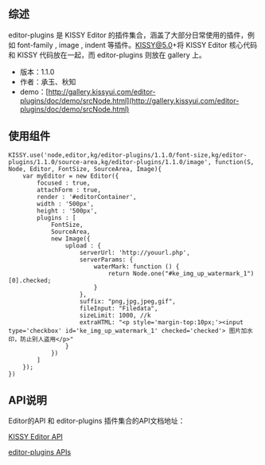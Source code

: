 ## 综述

editor-plugins 是 KISSY Editor 的插件集合，涵盖了大部分日常使用的插件，例如 font-family , image , indent 等插件。KISSY@5.0+将 KISSY Editor 核心代码和 KISSY 代码放在一起，而 editor-plugins 则放在 gallery 上。

* 版本：1.1.0
* 作者：承玉、秋知
* demo：[http://gallery.kissyui.com/editor-plugins/doc/demo/srcNode.html](http://gallery.kissyui.com/editor-plugins/doc/demo/srcNode.html)

## 使用组件

	KISSY.use('node,editor,kg/editor-plugins/1.1.0/font-size,kg/editor-plugins/1.1.0/source-area,kg/editor-plugins/1.1.0/image', function(S, Node, Editor, FontSize, SourceArea, Image){
		var myEditor = new Editor({
			focused : true,
			attachForm : true,
			render : '#editorContainer',
			width : '500px',
			height : '500px',
			plugins : [
				FontSize,
				SourceArea,
				new Image({
					upload : {
						serverUrl: 'http://youurl.php',
		                serverParams: {
		                    waterMark: function () {
		                        return Node.one("#ke_img_up_watermark_1")[0].checked;
		                    }
		                },
		                suffix: "png,jpg,jpeg,gif",
		                fileInput: "Filedata",
		                sizeLimit: 1000, //k
		                extraHTML: "<p style='margin-top:10px;'><input type='checkbox' id='ke_img_up_watermark_1' checked='checked'> 图片加水印，防止别人盗用</p>"
					}
				})
			]
		});
	})

## API说明

Editor的API 和 editor-plugins 插件集合的API文档地址： 

[KISSY Editor API](http://docs.kissyui.com/5.0/api/classes/Editor.html)

[editor-plugins APIs](http://gallery.kissyui.com/editor-plugins/doc/guide/api/index.html)